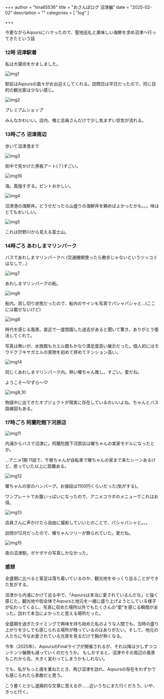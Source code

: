 +++
author = "hira65536"
title = "おさんぽログ 沼津編"
date = "2025-02-02"
description = ""
categories = [
    "log"
]

+++

今更ながらAqoursにハマったので、聖地巡礼と美味しい海鮮を求め沼津へ行ってきたという話

<!--more-->



### 12時 沼津駅着

私は大寝坊をかましました。

![img1](img1.png)

駅前はAqoursの面々がお出迎えしてくれる。訪問日は平日だったので、同じ目的の観光客は少ない感じ。



![img2](img2.jpg)

プレミアムショップ

みんなかわいい。店内、俺と店員さんだけで少し気まずい空気が流れる。



### 13時ごろ 沼津周辺

歩いて沼津港まで

![img3](img3.jpg)

街中で見かけた黒板アート(？)すごい。

![img16](img16.jpg)

海。風強すぎる。ピントおかしい。



![img4](img4.jpg)

沼津港の海鮮丼。どうせだったら山盛りの海鮮丼を頼めばよかったかも。。。味はとてもおいしい。



![img5](img5.jpg)

これは狩野川から見える富士山。



### 14時ごろ あわしまマリンパーク

バスであわしまマリンパークへ (交通機関使ったら散歩じゃないというツッコミはなしで...)

![img7](img7.jpg)

あわしまマリンパークの船。



![img6](img6.jpg)

船内。貸し切り状態だったので、船内のサインも写真でパシャパシャと...(ここには載せないけど)



![img8](img8.jpg)

時代を感じる風景。直近で一度閉園した過去があると聞いて驚き。ありがとう復活してくれて。

写真は無いが、水族館もカエル館もかなり満足度高い展示だった。個人的にはモウドクフキヤガエルの実物を初めて拝めてテンション高い。



![img14](img14.jpg)

同じくあわしまマリンパーク内。熱い曜ちゃん推し。すごい。愛だね。

ようこそ～♡ずら～♡



![img9_10](img9_10.jpg)

物語中に出てきたオブジェクトが現実に存在しているのいいよね。ちゃんとバス路線図もある。



### 17時ごろ  阿蘭陀館下河原店

![img11](img11.jpg)

内浦からバスで沼津に。阿蘭陀館下河原店は曜ちゃんの実家モデルになったとか。

...アニメ1期 11話で、千歌ちゃんが自転車で曜ちゃんの家まで来たシーンあるけど、思っていた以上に距離ある。



![img12](img12.jpg)

曜ちゃんの家のハンバーグ。お値段は1100円くらいだった(気がする)。

ワンプレートでお腹いっぱいになったので、アニメコラボのメニューでこれはお得。



![img13](img13.jpg)

店員さんに声かけたら自由に撮影していいとのことで、パシャパシャと。。。

訪問が12月だったので、曜ちゃんツリーが飾られていた。愛だね。



![img15](img15.jpg)

夜の沼津駅。ボケボケの写真しかなかった。



### 感想

全盛期に比べると客足は落ち着いているのか、観光地をゆっくり巡ることができた気がする。

沼津から内浦にかけて巡る中で、「Aqoursは本当に愛されているんだな」と強く感じた。観光地や街全体でAqoursと地元を一緒に盛り上げようとしている様子が伝わってくるし、写真に収めた場所以外でもたくさんの“愛”を感じる瞬間があった。訪れて本当によかったと思える場所だった。

全盛期を過ぎたタイミングで興味を持ち始めた私のような人間でも、当時の盛り上がりを少しでも感じられる場所が残っているのはありがたい。そして、地元の人たちに今なお愛されている光景を見るだけで胸が熱くなる。

今年（2025年）、AqoursのFinalライブが開催されるが、それ以降は少しずつコンテンツ展開も減っていくのだろうか。
もしかすると、沼津やその周辺の風景もこれから先、大きく変わってしまうかもしれない。

でも、私がもっと歳を重ねたとき、再び沼津を訪れ、Aqoursの存在をわずかでも感じられたら素敵だと思う。

こう書くと少し退廃的な文章に思えるが……近いうちにまた行くだろう。いや、きっと行く。